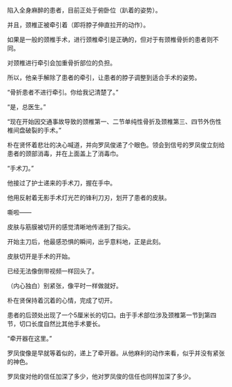 陷入全身麻醉的患者，目前正处于俯卧位（趴着的姿势）。

并且，颈椎正被牵引着（即将脖子伸直拉开的动作）。

如果是一般的颈椎手术，进行颈椎牵引是正确的，但对于有颈椎骨折的患者则不同。

对颈椎进行牵引会加重骨折部位的负担。

所以，他亲手解除了患者的牵引，让患者的脖子调整到适合手术的姿势。

“骨折患者不进行牵引。你给我记清楚了。”

“是，总医生。”

“现在开始因交通事故导致的颈椎第一、二节单纯性骨折及颈椎第三、四节外伤性椎间盘破裂的手术。”

朴在贤怀着悲壮的决心喊道，并向罗凤俊递了个眼色。领会到信号的罗凤俊立刻给患者的颈部消毒，并在上面盖上了消毒巾。

“手术刀。”

他接过了护士递来的手术刀，握在手中。

他用反射着无影手术灯光芒的锋利刀刃，划开了患者的皮肤。

嘶啦——

皮肤与筋膜被切开的感觉清晰地传递到了指尖。

开始主刀后，他最感恐惧的瞬间，出乎意料地，正是此刻。

皮肤切开是手术的开始。

已经无法像倒带视频一样回头了。

（内心独白）别紧张，像平时一样做就好。

朴在贤保持着沉着的心情，完成了切开。

患者的后颈处出现了一个5厘米长的切口。由于手术部位涉及颈椎第一节到第四节，切口长度自然比其他手术要长。

“牵开器在这里。”

罗凤俊像是早就等着似的，递上了牵开器。从他麻利的动作来看，似乎并没有紧张的神色。

罗凤俊对他的信任加深了多少，他对罗凤俊的信任也同样加深了多少。